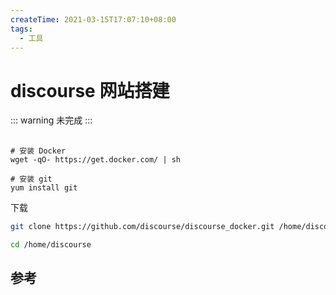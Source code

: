 ```yaml
---
createTime: 2021-03-15T17:07:10+08:00
tags:
  - 工具
---
```


# discourse 网站搭建

::: warning
未完成
:::

## 

```
# 安装 Docker
wget -qO- https://get.docker.com/ | sh

# 安装 git
yum install git 
```

下载 

```bash
git clone https://github.com/discourse/discourse_docker.git /home/discourse

cd /home/discourse
```

## 参考
